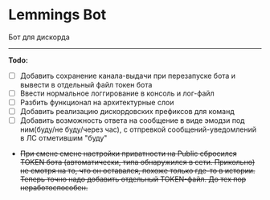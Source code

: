 # Lemmings Bot

Бот для дискорда

---

**Todo:**
- [ ] Добавить сохранение канала-выдачи при перезапуске бота и вывести в отдельный файл токен бота
- [ ] Ввести нормальное логгирование в консоль и лог-файл
- [ ] Разбить функционал на архитектурные слои
- [ ] Добавить реализацию дискордовских префиксов для команд
- [ ] Добавить возможность ответа на сообщение в виде эмодзи под ним(буду/не буду/через час), с отпревкой сообщений-уведомлений в ЛС отметившим "буду"
- ~~При смене смене настройки приватности на Public сбросился TOKEN бота (автоматически, типа обнаружился в сети. Прикольно) не смотря на то, что он оставался, похоже только где-то в истории. Теперь точно надо добавить отдельный TOKEN-файл. До тех пор неработоспособен.~~
